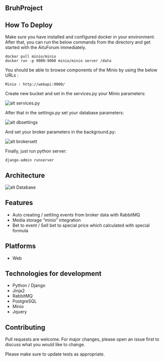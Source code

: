 ## BruhProject

## How To Deploy

Make sure you have installed and configured docker in your environment. After that, you can run the below commands from the directory and get started with the AituForum immediately.

```docker
docker pull minio/minio
docker run -p 9000:9000 minio/minio server /data
```
You should be able to browse components of the Minio by using the below URLs :
```plaintext
Minio : http://webapi:9000/
```
Create new bucket and set in the services.py your Minio parameters: 

![alt services.py](https://i.imgur.com/8Ap5imv.png)

After that in the settings.py set your database parameters:

![alt dbsettings](https://i.imgur.com/iWZ1340.png)

And set your broker parameters in the background.py:

![alt brokersett](https://i.imgur.com/FmsHkIM.png)

Finally, just run python server:
```plaintext
django-admin runserver
```

## Architecture
![alt Database](https://i.imgur.com/Fftd2aM.png)

## Features

- Auto creating / settling events from broker data with RabbitMQ
- Media storage “minio” integration
- Bet to event  / Sell bet to special price which calculated with special formula

## Platforms

- Web

## Technologies for development

- Python / Django
- Jinja2
- RabbitMQ
- PostgreSQL
- Minio
- Jquery


## Contributing
Pull requests are welcome. For major changes, please open an issue first to discuss what you would like to change.

Please make sure to update tests as appropriate.
